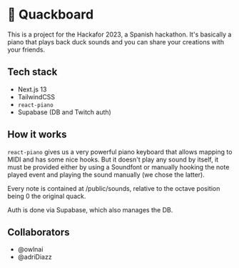 # 🦆 Quackboard
This is a project for the Hackafor 2023, a Spanish hackathon. It's basically a piano that plays back duck sounds and you can share your creations with your friends.

## Tech stack
- Next.js 13
- TailwindCSS
- `react-piano`
- Supabase (DB and Twitch auth)

## How it works
`react-piano` gives us a very powerful piano keyboard that allows mapping to MIDI and has some nice hooks. But it doesn't play any sound by itself, it must be provided either by using a Soundfont or manually hooking the note played event and playing the sound manually (we chose the latter).

Every note is contained at /public/sounds, relative to the octave position being 0 the original quack.

Auth is done via Supabase, which also manages the DB.

## Collaborators 
- @owlnai
- @adriDiazz